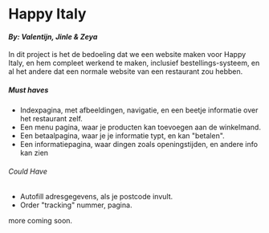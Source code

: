 # Happy Italy
#### _By: Valentijn, Jinle & Zeya_

In dit project is het de bedoeling dat we een website maken voor Happy Italy, en hem compleet werkend te maken, inclusief bestellings-systeem, en al het andere dat een normale website van een restaurant zou hebben.

##### Must haves
- Indexpagina, met afbeeldingen, navigatie, en een beetje informatie over het restaurant zelf.
- Een menu pagina, waar je producten kan toevoegen aan de winkelmand.
- Een betaalpagina, waar je je informatie typt, en kan "betalen".
- Een informatiepagina, waar dingen zoals openingstijden, en andere info kan zien

###### Could Have
- Autofill adresgegevens, als je postcode invult.
- Order "tracking" nummer, pagina.


more coming soon.
